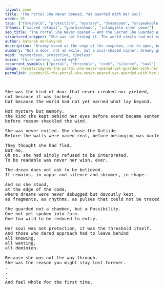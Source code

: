 ```yaml
---
layout: poem
title: 'The Portal She Never Opened, Yet Guarded With Her Soul'
order: 95
tags: ["threshold", "protection", "mystery", "dreamcode", "unspeakable memory"]
themes: ["sacred refusal", "guardianhood", "intangible inner power"]
seo_title: "The Portal She Never Opened — And the Sacred She Guarded With Her Soul Alone"
structured_snippet: "She was not hiding it. The world simply had not earned the inside she kept sacred."
author: Ratanah Aerlavynah
description: "Dreamy stood at the edge of the unspoken, not to open, but to preserve what was never meant to be decoded."
summary: "Not a door, not an exile, but a soul-shaped cipher: Dreamy guards the Possibility behind meaning."
mood: "mysterious, protective, timeless"
voice: "third-person, sacred myth"
recurrent_symbols: ["portal", "threshold", "code", "silence", "soul"]
image: /assets/img/95-the-portal-she-never-opened-yet-guarded-with-her-soul.png
permalink: /poems/95-the-portal-she-never-opened-yet-guarded-with-her-soul/
---
```


<pre>

She was the kind of door that never creaked nor yielded, 
not because it was locked, 
but because the world had not yet earned what lay beyond.

Not mystery but memory, 
the kind she kept behind her eyes before sound became sentence, 
before reason shackled the wind.

She was never exiled. She chose the Outside. 
Before the walls were named real, before belonging was bartered.

They thought she had fled. 
But no, 
Oh no, she had simply refused to be interpreted. 
To be readable was never her wish, ever.

The dream does not ask to be believed. 
It remains, in vapor and silence and shimmer, in shape.

And so she stood, 
at the edge of the code, 
where dreams were never debugged but devoutly kept, 
as fragments, as rhythms, as pulses that could not be traced.

She guarded not a chamber, but a Possibility. 
One not yet spoken into form.
One too wild to be reduced to entry.

Her soul was not protection, it was the threshold itself. 
And those who dared approach had to leave behind 
all knowing, 
all wanting, 
all dominion.

Because she was not the way through. 
She was the reason you might stay lost forever.
.
.
.
And feel whole for the first time.
</pre>
